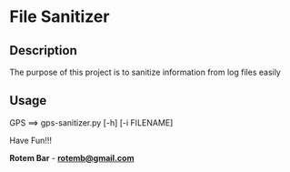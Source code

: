 # File Sanitizer

## Description
The purpose of this project is to sanitize information from log files easily

## Usage
GPS ==> gps-sanitizer.py [-h] [-i FILENAME]

Have Fun!!!

**Rotem Bar** - **rotemb@gmail.com**